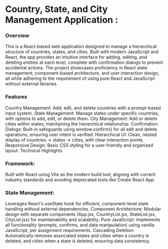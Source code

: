# Country, State, and City Management Application : 
### Overview

This is a React-based web application designed to manage a hierarchical structure of countries, states, and cities. Built with modern JavaScript and React, the app provides an intuitive interface for adding, editing, and deleting entities at each level, complete with confirmation dialogs to prevent accidental actions. The project showcases proficiency in React state management, component-based architecture, and user interaction design, all while adhering to the requirement of using pure React and JavaScript without external libraries.

### Features
Country Management: Add, edit, and delete countries with a prompt-based input system.
State Management: Manage states under specific countries, with options to add, edit, or delete them.
City Management: Add or delete cities within states, maintaining the hierarchical relationship.
Confirmation Dialogs: Built-in safeguards using window.confirm() for all edit and delete operations, ensuring user intent is verified.
Hierarchical UI: Clean, nested display of countries → states → cities, with clear interaction points.
Responsive Design: Basic CSS styling for a user-friendly and organized layout.
Technical Highlights
### Framework:
Built with React using Vite as the modern build tool, aligning with current industry standards and avoiding deprecated tools like Create React App.
### State Management:
Leverages React's useState hook for efficient, component-level state handling without external dependencies.
Component Architecture: Modular design with separate components (App.jsx, CountryList.jsx, StateList.jsx, CityList.jsx) for maintainability and scalability.
Pure JavaScript: Implements all functionality (prompts, confirms, and data manipulation) using vanilla JavaScript, per assignment requirements.
Cascading Deletion: Automatically removes associated states and cities when a country is deleted, and cities when a state is deleted, ensuring data consistency.
